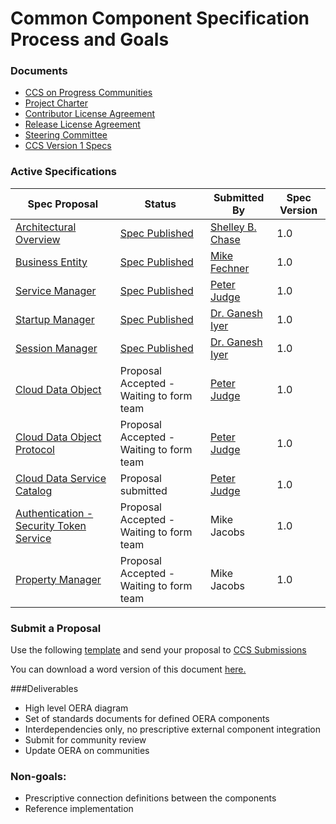 # Common Component Specification Process and Goals

### Documents
- [CCS on Progress Communities](https://community.progress.com/products/directions/common_component/default.aspx)
- [Project Charter](https://community.progress.com/products/directions/common_component/p/commoncomponentcharter.aspx) 
- [Contributor License Agreement](https://community.progress.com/products/directions/common_component/p/contributorlicenseagreement.aspx) 
- [Release License Agreement](https://community.progress.com/products/directions/common_component/p/releaselicenseagreement.aspx)
- [Steering Committee](https://github.com/progress/CCS/blob/master/SteeringCommittee.md)
- [CCS Version 1 Specs](https://github.com/progress/CCS/blob/master/V1Specs.md) 

### Active Specifications

| Spec Proposal    | Status      | Submitted By | Spec Version |
| ------------- |-------------| -----|-----|
| [Architectural Overview](https://github.com/progress/CCS/blob/master/Proposals/V1/CCS-Proposal-Umbrella-1%200.pdf) | [Spec Published](https://github.com/progress/CCS/blob/master/Specs/CCSSpec-ARCH1_0.pdf) | [Shelley B. Chase](@sbschase) | 1.0 |
| [Business Entity](https://github.com/progress/CCS/blob/master/Proposals/V1/CCS-Proposal-BusinessEntity-1%200.pdf) | [Spec Published](https://github.com/progress/CCS/blob/master/Specs/BusinessEntity/v1_0/CCSSpec-BE1_0.pdf) | [Mike Fechner](@mikefechner) | 1.0 |
| [Service Manager](https://github.com/progress/CCS/blob/master/Proposals/V1/CCS-Proposal-ServiceManager-V1%201.pdf) | [Spec Published](https://github.com/progress/CCS/blob/master/Specs/Startup_Session_Service_Managers/v1_0/Service_Manager_1_0.pdf) | [Peter Judge](@PeterJudge-PSC) | 1.0 |
| [Startup Manager](https://github.com/progress/CCS/blob/master/Proposals/V1/CCS-Proposal-StartupManager-V1%201.pdf) | [Spec Published](https://github.com/progress/CCS/blob/master/Specs/Startup_Session_Service_Managers/v1_0/Startup_Manager_1_0.pdf) | [Dr. Ganesh Iyer](@ganeshn9) | 1.0 |
|[Session Manager](https://github.com/progress/CCS/blob/master/Proposals/V1/CCS-Proposal-SessionManager-V1%201.pdf) | [Spec Published](https://github.com/progress/CCS/blob/master/Specs/Startup_Session_Service_Managers/v1_0/Session`_Manager_1_0.pdf) | [Dr. Ganesh Iyer](@ganeshn9) | 1.0 |
|[Cloud Data Object](https://github.com/progress/CCS/blob/master/Proposals/V1/CDO_proposal.pdf) | Proposal Accepted - Waiting to form team | [Peter Judge](@PeterJudge-PSC) | 1.0 |
|[Cloud Data Object Protocol](https://github.com/progress/CCS/blob/master/Proposals/V1/CDO_Protocol_proposal.pdf) | Proposal Accepted - Waiting to form team | [Peter Judge](@PeterJudge-PSC) | 1.0 |
| [Cloud Data Service Catalog](https://github.com/progress/CCS/blob/master/Proposals/V1/CDS_Catalog_proposal.pdf) | Proposal submitted| [Peter Judge](@PeterJudge-PSC) | 1.0 |
| [Authentication - Security Token Service](https://github.com/progress/CCS/blob/master/Proposals/V1/CCS%20Proposal_STS-1%200.pdf) | Proposal Accepted - Waiting to form team | Mike Jacobs | 1.0 |
| [Property Manager](https://github.com/progress/CCS/blob/master/Proposals/V1/CCS-Proposal-ConfigMgr-1.0.pdf) | Proposal Accepted - Waiting to form team | Mike Jacobs | 1.0 |


### Submit a Proposal
 Use the following [template](https://github.com/progress/CCS/blob/master/Proposals/CCSProposal_1%200_Template.pdf) and send your proposal to [CCS Submissions](mailto:ccs-submissions@progress.com) 

You can download a word version of this document <a href="https://github.com/progress/CCS/zipball/doc-files">here.</a>
 
###Deliverables
- High level OERA diagram
- Set of standards documents for defined OERA components
- Interdependencies only, no prescriptive external component integration
- Submit for community review
- Update OERA on communities

### Non-goals:
- Prescriptive connection definitions between the components
- Reference implementation
